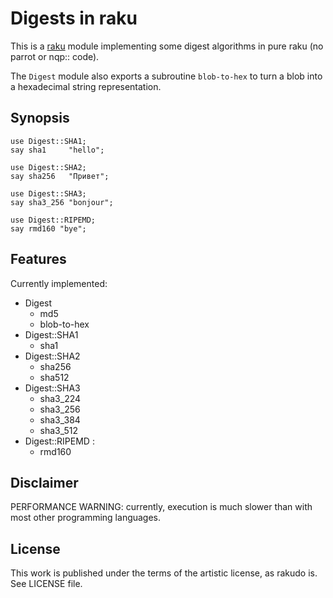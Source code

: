 # Digests in raku

This is a [raku](https://raku.org/) module implementing some digest algorithms
in pure raku (no parrot or nqp:: code).

The `Digest` module also exports a subroutine `blob-to-hex` to turn a blob into
a hexadecimal string representation.

## Synopsis

    use Digest::SHA1;
    say sha1     "hello";

    use Digest::SHA2;
    say sha256   "Привет"; 

    use Digest::SHA3;
    say sha3_256 "bonjour";
    
    use Digest::RIPEMD;
    say rmd160 "bye";

## Features

Currently implemented:

* Digest
  - md5
  - blob-to-hex
* Digest::SHA1
  - sha1
* Digest::SHA2
  - sha256
  - sha512
* Digest::SHA3
  - sha3\_224
  - sha3\_256
  - sha3\_384
  - sha3\_512
* Digest::RIPEMD :
  - rmd160

## Disclaimer

PERFORMANCE WARNING: currently, execution is much slower than with most other programming languages.

## License

This work is published under the terms of the artistic license, as rakudo is.
See LICENSE file.

